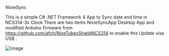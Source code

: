 NixieSync

This is a simple C# .NET Framework 4 App to Sync date and time in NCS314-3x Clock 
There are two items NixieSyncApp Desktop App and modified Arduino firmware from https://github.com/afch/NixeTubesShieldNCS314 to enable this Update visa USB .


![image](https://user-images.githubusercontent.com/108391559/176375992-89ee232c-f802-4020-99c0-4f2ff5db14c6.png)
